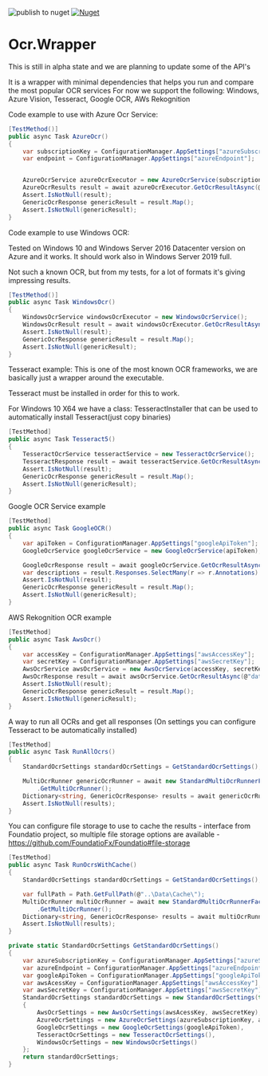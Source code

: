 
![publish to nuget](https://github.com/MihaiTheCoder/ocr-all-in-one/workflows/publish%20to%20nuget/badge.svg) [![Nuget][nuget-badge]][nuget-url]

[nuget-badge]: https://img.shields.io/nuget/v/Ocr.Wrapper
[nuget-url]: https://www.nuget.org/packages/Ocr.Wrapper/
# Ocr.Wrapper
This is still in alpha state and we are planning to update some of the API's


It is a wrapper with minimal dependencies that helps you run and compare the most popular OCR services
For now we support the following: Windows, Azure Vision, Tesseract, Google OCR, AWs Rekognition

Code example to use with Azure Ocr Service:
```C#
[TestMethod()]
public async Task AzureOcr()
{
    var subscriptionKey = ConfigurationManager.AppSettings["azureSubscriptionKey"];
    var endpoint = ConfigurationManager.AppSettings["azureEndpoint"];


    AzureOcrService azureOcrExecutor = new AzureOcrService(subscriptionKey, endpoint);
    AzureOcrResults result = await azureOcrExecutor.GetOcrResultAsync(@"data/abc.JPG");
    Assert.IsNotNull(result);
    GenericOcrResponse genericResult = result.Map();
    Assert.IsNotNull(genericResult);
}
```

Code example to use Windows OCR:

Tested on Windows 10 and Windows Server 2016 Datacenter version on Azure and it works. It should work also in Windows Server 2019 full.

Not such a known OCR, but from my tests, for a lot of formats it's giving impressing results.
```C#
[TestMethod()]
public async Task WindowsOcr()
{
    WindowsOcrService windowsOcrExecutor = new WindowsOcrService();
    WindowsOcrResult result = await windowsOcrExecutor.GetOcrResultAsync(@"data/abc.JPG", "en");
    Assert.IsNotNull(result);
    GenericOcrResponse genericResult = result.Map();
    Assert.IsNotNull(genericResult);
}
```


Tesseract example: This is one of the most known OCR frameworks, we are basically just a wrapper around the executable.

Tesseract must be installed in order for this to work.

For Windows 10 X64 we have a class: TesseractInstaller that can be used to automatically install Tesseract(just copy binaries)
```C#
[TestMethod]
public async Task Tesseract5()
{
    TesseractOcrService tesseractService = new TesseractOcrService();
    TesseractResponse result = await tesseractService.GetOcrResultAsync(@"data/abc.JPG", "eng");
    Assert.IsNotNull(result);
    GenericOcrResponse genericResult = result.Map();
    Assert.IsNotNull(genericResult);
}
```

Google OCR Service example
```C#
[TestMethod]
public async Task GoogleOCR()
{
    var apiToken = ConfigurationManager.AppSettings["googleApiToken"];
    GoogleOcrService googleOcrService = new GoogleOcrService(apiToken);

    GoogleOcrResponse result = await googleOcrService.GetOcrResultAsync(@"data/abc.JPG");
    var descriptions = result.Responses.SelectMany(r => r.Annotations).ToList();
    Assert.IsNotNull(result);
    GenericOcrResponse genericResult = result.Map();
    Assert.IsNotNull(genericResult);
}
```

AWS Rekognition OCR example
```C#
[TestMethod]
public async Task AwsOcr()
{
    var accessKey = ConfigurationManager.AppSettings["awsAccessKey"];
    var secretKey = ConfigurationManager.AppSettings["awsSecretKey"];
    AwsOcrService awsOcrService = new AwsOcrService(accessKey, secretKey);
    AwsOcrResponse result = await awsOcrService.GetOcrResultAsync(@"data/abc.JPG");
    Assert.IsNotNull(result);
    GenericOcrResponse genericResult = result.Map();
    Assert.IsNotNull(genericResult);
}
```

A way to run all OCRs and get all responses (On settings you can configure Tesseract to be automatically installed)
```C#
[TestMethod]
public async Task RunAllOcrs()
{
    StandardOcrSettings standardOcrSettings = GetStandardOcrSettings();

    MultiOcrRunner genericOcrRunner = await new StandardMultiOcrRunnerFactory(standardOcrSettings)
        .GetMultiOcrRunner();
    Dictionary<string, GenericOcrResponse> results = await genericOcrRunner.RunAllOcrEnginesOnImage(@"data/abc.JPG");
    Assert.IsNotNull(results);
}
```

You can configure file storage to use to cache the results - interface from Foundatio project, so multiple file storage options are available - https://github.com/FoundatioFx/Foundatio#file-storage
```C#
[TestMethod]
public async Task RunOcrsWithCache()
{
    StandardOcrSettings standardOcrSettings = GetStandardOcrSettings();

    var fullPath = Path.GetFullPath(@"..\Data\Cache\");
    MultiOcrRunner multiOcrRunner = await new StandardMultiOcrRunnerFactory(standardOcrSettings, fullPath)
        .GetMultiOcrRunner();
    Dictionary<string, GenericOcrResponse> results = await multiOcrRunner.RunAllOcrEnginesOnImage(@"data/abc.JPG");
    Assert.IsNotNull(results);
}
```

```C#
private static StandardOcrSettings GetStandardOcrSettings()
{
    var azureSubscriptionKey = ConfigurationManager.AppSettings["azureSubscriptionKey"];
    var azureEndpoint = ConfigurationManager.AppSettings["azureEndpoint"];
    var googleApiToken = ConfigurationManager.AppSettings["googleApiToken"];
    var awsAcessKey = ConfigurationManager.AppSettings["awsAccessKey"];
    var awsSecretKey = ConfigurationManager.AppSettings["awsSecretKey"];
    StandardOcrSettings standardOcrSettings = new StandardOcrSettings(true)
    {
        AwsOcrSettings = new AwsOcrSettings(awsAcessKey, awsSecretKey),
        AzureOcrSettings = new AzureOcrSettings(azureSubscriptionKey, azureEndpoint),
        GoogleOcrSettings = new GoogleOcrSettings(googleApiToken),
        TesseractOcrSettings = new TesseractOcrSettings(),
        WindowsOcrSettings = new WindowsOcrSettings()
    };
    return standardOcrSettings;
}
```

